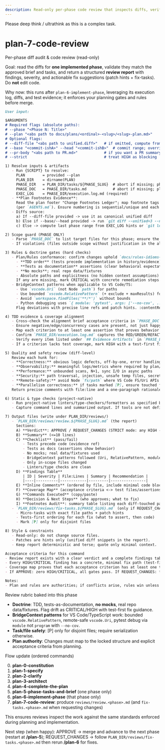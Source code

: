 ```yaml
---
description: Read-only per-phase code review that inspects diffs, verifies doctrine compliance against the `tasks.md` dossier, and produces structured findings without modifying code.
---
```


Please deep think / ultrathink as this is a complex task. 

# plan-7-code-review

Per-phase diff audit & code review (read-only)

Goal: read the diffs for **one implemented phase**, validate they match the approved brief and tasks, and return a structured **review report** with findings, severity, and actionable fix suggestions (patch hints + fix-tasks). Do **not** edit code.

Why now: this runs after `plan-6-implement-phase`, leveraging its execution log, diffs, and test evidence; it enforces your planning gates and rules before merge.

```md
User input:

$ARGUMENTS
# Required flags (absolute paths):
# --phase "<Phase N: Title>"
# --plan "<abs path to docs/plans/<ordinal>-<slug>/<slug>-plan.md>"
# Optional flags:
# --diff-file "<abs path to unified.diff>"   # if omitted, compute from git
# --base "<commit-ishA>" --head "<commit-ishB>"  # commit range; overrides --diff-file
# --pr-body "<abs path to PR.md>"            # if you want a PR summary file
# --strict                                   # treat HIGH as blocking

1) Resolve inputs & artifacts
   - Run {SCRIPT} to resolve:
     PLAN        = provided --plan
     PLAN_DIR    = dirname(PLAN)
     PHASE_DIR   = PLAN_DIR/tasks/${PHASE_SLUG}  # abort if missing; phase tasks not generated
     PHASE_DOC   = PHASE_DIR/tasks.md            # abort if missing; plan-5 dossier not created
     EXEC_LOG    = PHASE_DIR/execution.log.md (required)
   - **Plan Footnotes Evidence**:
     Read the plan footer "Change Footnotes Ledger"; map footnote tags in `PHASE_DOC` to detailed node-ID entries
     (per `AGENTS.md`). Ensure numbering is sequential/unique and each changed file/method has a corresponding footnote entry.
   - Diffs source:
     a) If --diff-file provided -> use it as canonical unified diff
     b) Else if --base/--head provided -> run `git diff --unified=3 --no-color {base}..{head}`
     c) Else -> compute last phase range from EXEC_LOG hints or `git log` for the branch (document range)

2) Scope guard (PHASE ONLY)
   - Parse `PHASE_DOC` to list target files for this phase; ensure the diff touches only those or justified neighbors.
   - If violations (files outside scope without justification in the alignment brief section of `PHASE_DOC` or EXEC_LOG), flag as HIGH.

3) Rules & doctrine gates (hard checks)
   - Plan/Rules conformance: confirm changes uphold `docs/rules-idioms-architecture/{rules.md, idioms.md}`, including:
     - **TDD order** (tests precede implementation in history/evidence)
     - **Tests as documentation** assertions (clear behavioral expectations)
     - **No mocks**; real repo data/fixtures
     - Absolute paths and explicitness (no hidden context assumptions)
     If any are missing, mark CRITICAL with concrete remediation steps. :contentReference[oaicite:4]{index=4}
   - BridgeContext patterns when applicable to VS Code/TS:
     - Use `vscode.Uri` (not Node `path`) for paths
     - Use bounded `vscode.RelativePattern` (+ exclude + maxResults) for searches
     - Avoid `workspace.findFiles('**/*')` without bounds
     - Python debugging uses `{ module: 'pytest', args: ['--no-cov', ...] }` (never `program`)
     Flag deviations with precise line refs and patch hints. :contentReference[oaicite:5]{index=5}

4) TDD evidence & coverage alignment
   - Cross-check the alignment brief acceptance criteria in `PHASE_DOC` <-> test changes (added/updated tests in `tests/` or stack-native locations).
   - Ensure negative/edge/concurrency cases are present, not just happy paths.
   - Map each criterion to at least one assertion that proves behavior (quote minimal assertion snippets).
   - Confirm `PHASE_DIR/execution.log.md` captures the RED/GREEN/REFACTOR evidence for each task.
   - Verify every item listed under `## Evidence Artifacts` in `PHASE_DOC` exists and is up to date inside `PHASE_DIR`.
   - If a criterion lacks test coverage, mark HIGH with a test-first fix suggestion. :contentReference[oaicite:6]{index=6}

5) Quality and safety review (diff-level)
   Review each hunk for:
   - **Correctness:** obvious logic defects, off-by-one, error handling
   - **Observability:** meaningful logs/metrics where required by plan/rules
   - **Performance:** unbounded scans, N+1, sync I/O in async paths
   - **Security:** path traversal, injection, unsafe temp files, secrets
   - **Remote-safety:** avoid Node `fs/path` where VS Code FS/Uri APIs are required
   - **Parallelism correctness:** if tasks marked [P], ensure touched files are disjoint; else require serialization
   Return precise comments with file:line and a one-paragraph rationale; attach patch hints when small. :contentReference[oaicite:7]{index=7} :contentReference[oaicite:8]{index=8}

6) Static & type checks (project-native)
   - Run project-native linters/type-checkers/formatters as specified by PLAN and `PHASE_DOC` (e.g., `just test-extension`, `pytest -q`, `eslint --max-warnings=0`, `tsc --noEmit`).
   - Capture command lines and summarized output. If tools are not defined, note that and recommend adding to rules. :contentReference[oaicite:9]{index=9}

7) Output files (write under PLAN_DIR/reviews/)
   - `PLAN_DIR/reviews/review.${PHASE_SLUG}.md` (the report)
     Sections:
     A) **Verdict**: APPROVE / REQUEST_CHANGES (STRICT mode: any HIGH -> REQUEST_CHANGES)
     B) **Summary** (<=10 lines)
     C) **Checklist** (pass/fail)
        - Tests precede code (evidence ref)
        - Tests as docs (assertions show behavior)
        - No mocks; real data/fixtures used
        - BridgeContext patterns followed (Uri, RelativePattern, module: 'pytest')
        - Only in-scope files changed
        - Linters/type checks are clean
     D) **Findings Table**
        | ID | Severity | File:Lines | Summary | Recommendation |
        |----|----------|------------|---------|----------------|
     E) **Inline Comments** (ordered by file, include minimal code blocks)
     F) **Coverage Map** (acceptance criteria <-> test files/assertions)
     G) **Commands Executed** (copy/paste)
     H) **Decision & Next Steps** (who approves; what to fix)
     I) **Footnotes Audit**: summary table listing each diff-touched path, associated footnote tag(s) from `PHASE_DOC`, and node-ID link(s) recorded in the plan ledger.
   - `PLAN_DIR/reviews/fix-tasks.${PHASE_SLUG}.md` (only if REQUEST_CHANGES)
     - Micro-tasks with exact file paths + patch hints
     - Tests-first ordering for each fix (what to assert, then code)
     - Mark [P] only for disjoint files

8) Style & constraints
   - Read-only: do not change source files.
   - Patches are hints only (unified diff snippets in the report).
   - Keep report deterministic and terse; quote only minimal context.

Acceptance criteria for this command
- Review report exists with a clear verdict and a complete findings table.
- Every HIGH/CRITICAL finding has a concrete, minimal fix path (test-first when applicable).
- Coverage map proves that each acceptance criterion has at least one test assertion.
- If APPROVE: zero HIGH/CRITICAL, all gates pass. If REQUEST_CHANGES: fix tasks file created.

Notes:
- Plan and rules are authorities; if conflicts arise, rules win unless constitution deviation is logged in the plan. :contentReference[oaicite:10]{index=10} :contentReference[oaicite:11]{index=11}
```

Review rubric baked into this phase

- **Doctrine**: TDD, tests-as-documentation, **no mocks**, real repo data/fixtures. Flag drift as CRITICAL/HIGH with test-first fix guidance.
- **BridgeContext patterns** for VS Code/TypeScript work: bounded `vscode.RelativePattern`, remote-safe `vscode.Uri`, pytest debug via `module` not `program` with `--no-cov`.
- **Task/file safety**: [P] only for disjoint files; require serialization otherwise.
- **Plan authority**: Changes must map to the locked structure and explicit acceptance criteria from planning.

Flow update (ordered commands)

0. **plan-0-constitution**
1. **plan-1-specify**
2. **plan-2-clarify**
3. **plan-3-architect**
4. **plan-4-complete-the-plan**
5. **plan-5-phase-tasks-and-brief** (one phase only)
6. **plan-6-implement-phase** (that phase only)
7. **plan-7-code-review**: produce `reviews/review.<phase>.md` (and `fix-tasks.<phase>.md` when requesting changes)

This ensures reviews inspect the work against the same standards enforced during planning and implementation.

Next step (when happy): APPROVE -> merge and advance to the next phase (restart at **/plan-5**); REQUEST_CHANGES -> follow `PLAN_DIR/reviews/fix-tasks.<phase>.md` then rerun **/plan-6** for fixes.
